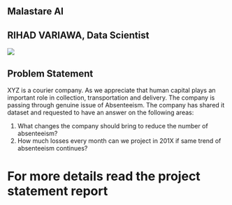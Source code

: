 ## Malastare AI
## RIHAD VARIAWA, Data Scientist

![](https://media.giphy.com/media/sA8HUiA09PWtq/giphy.gif)
## Problem Statement
XYZ is a courier company. As we appreciate that human capital plays an important role in collection, transportation and delivery. The company is passing through genuine issue of Absenteeism. The company has shared it dataset and requested to have an answer on the following areas: 

1. What changes the company should bring to reduce the number of absenteeism? 
2. How much losses every month can we project in 201X if same trend of absenteeism continues?

# For more details read the project statement report
